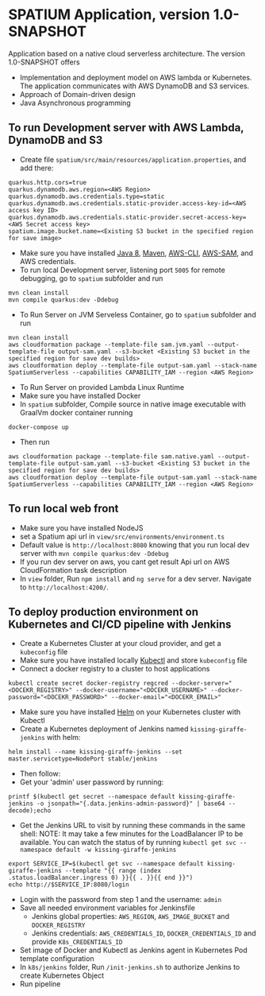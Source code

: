 # SPATIUM Application, version 1.0-SNAPSHOT
Application based on a native cloud serverless architecture.
The version 1.0-SNAPSHOT offers
- Implementation and deployment model on AWS lambda or Kubernetes. The application communicates with AWS DynamoDB and S3 services.
- Approach of Domain-driven design
- Java Asynchronous programming 


## To run Development server with AWS Lambda, DynamoDB and S3

- Create file `spatium/src/main/resources/application.properties`, and add there:
```
quarkus.http.cors=true
quarkus.dynamodb.aws.region=<AWS Region>
quarkus.dynamodb.aws.credentials.type=static
quarkus.dynamodb.aws.credentials.static-provider.access-key-id=<AWS access key ID>
quarkus.dynamodb.aws.credentials.static-provider.secret-access-key=<AWS Secret access key>
spatium.image.bucket.name=<Existing S3 bucket in the specified region for save image>
```
- Make sure you have installed [Java 8](https://www.oracle.com/technetwork/java/javase/downloads/jdk8-downloads-2133151.html), [Maven](https://maven.apache.org/install.html), [AWS-CLI](https://docs.aws.amazon.com/cli/latest/userguide/install-cliv1.html), [AWS-SAM](https://docs.aws.amazon.com/serverless-application-model/latest/developerguide/serverless-sam-cli-install.html), and AWS credentials.
- To run local Development server, listening port `5005` for remote debugging, go to `spatium` subfolder and run
```
mvn clean install
mvn compile quarkus:dev -Ddebug
```
- To Run Server on JVM Serveless Container, go to `spatium` subfolder and run
```
mvn clean install
aws cloudformation package --template-file sam.jvm.yaml --output-template-file output-sam.yaml --s3-bucket <Existing S3 bucket in the specified region for save dev builds>
aws cloudformation deploy --template-file output-sam.yaml --stack-name SpatiumServerless --capabilities CAPABILITY_IAM --region <AWS Region> 
```
- To Run Server on provided Lambda Linux Runtime
 - Make sure you have installed Docker
 - In `spatium` subfolder, Compile source in native image executable with GraalVm docker container running
```
docker-compose up
```
 - Then run
```
aws cloudformation package --template-file sam.native.yaml --output-template-file output-sam.yaml --s3-bucket <Existing S3 bucket in the specified region for save dev builds>
aws cloudformation deploy --template-file output-sam.yaml --stack-name SpatiumServerless --capabilities CAPABILITY_IAM --region <AWS Region>
```
 
 
## To run local web front

- Make sure you have installed NodeJS
- set a Spatium api url in `view/src/environments/environment.ts`
 - Default value is `http://localhost:8080` knowing that you run local dev server with `mvn compile quarkus:dev -Ddebug`
 - If you run dev server on aws, you cant get result Api url on AWS CloudFormation task description
- In `view` folder, Run `npm install` and `ng serve` for a dev server. Navigate to `http://localhost:4200/`.


## To deploy production environment on Kubernetes and CI/CD pipeline with Jenkins

- Create a Kubernetes Cluster at your cloud provider, and get a `kubeconfig` file
- Make sure you have installed locally [Kubectl](https://kubernetes.io/fr/docs/tasks/tools/install-kubectl/) and store `kubeconfig` file
- Connect a docker registry to a cluster to host applications
```
kubectl create secret docker-registry regcred --docker-server="<DOCEKR_REGISTRY>" --docker-username="<DOCEKR_USERNAME>" --docker-password="<DOCEKR_PASSWORD>" --docker-email="<DOCEKR_EMAIL>"
```
- Make sure you have installed [Helm](https://helm.sh/docs/intro/install/) on your Kubernetes cluster with Kubectl
- Create a Kubernetes deployment of Jenkins named `kissing-giraffe-jenkins`  with helm:
```
helm install --name kissing-giraffe-jenkins --set master.servicetype=NodePort stable/jenkins
```
- Then follow:
- Get your 'admin' user password by running:
```
printf $(kubectl get secret --namespace default kissing-giraffe-jenkins -o jsonpath="{.data.jenkins-admin-password}" | base64 --decode);echo
```
- Get the Jenkins URL to visit by running these commands in the same shell:
      NOTE: It may take a few minutes for the LoadBalancer IP to be available.
            You can watch the status of by running `kubectl get svc --namespace default -w kissing-giraffe-jenkins`
 ```
export SERVICE_IP=$(kubectl get svc --namespace default kissing-giraffe-jenkins --template "{{ range (index .status.loadBalancer.ingress 0) }}{{ . }}{{ end }}")
echo http://$SERVICE_IP:8080/login
```
- Login with the password from step 1 and the username: `admin`
- Save all needed environment variables for Jenkinsfile
    - Jenkins global properties: `AWS_REGION`, `AWS_IMAGE_BUCKET` and `DOCKER_REGISTRY`
    - Jenkins credentials: `AWS_CREDENTIALS_ID`, `DOCKER_CREDENTIALS_ID` and provide `K8s_CREDENTIALS_ID`
- Set image of Docker and Kubectl as Jenkins agent in Kubernetes Pod template configuration
- In `k8s/jenkins` folder, Run `/init-jenkins.sh` to authorize Jenkins to create Kubernetes Object
- Run pipeline
